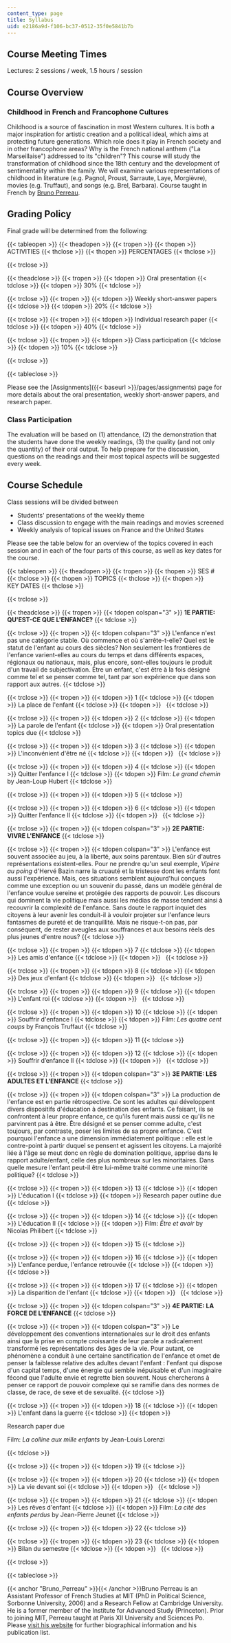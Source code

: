 ```yaml
---
content_type: page
title: Syllabus
uid: e2186a9d-f106-bc37-0512-35f0e5841b7b
---
```


Course Meeting Times
--------------------

Lectures: 2 sessions / week, 1.5 hours / session

Course Overview
---------------

### Childhood in French and Francophone Cultures

Childhood is a source of fascination in most Western cultures. It is both a major inspiration for artistic creation and a political ideal, which aims at protecting future generations. Which role does it play in French society and in other francophone areas? Why is the French national anthem ("La Marseillaise") addressed to its "children"? This course will study the transformation of childhood since the 18th century and the development of sentimentality within the family. We will examine various representations of childhood in literature (e.g. Pagnol, Proust, Sarraute, Laye, Morgièvre), movies (e.g. Truffaut), and songs (e.g. Brel, Barbara). Course taught in French by [Bruno Perreau](#Bruno_Perreau).

Grading Policy
--------------

Final grade will be determined from the following:

{{< tableopen >}}
{{< theadopen >}}
{{< tropen >}}
{{< thopen >}}
ACTIVITIES
{{< thclose >}}
{{< thopen >}}
PERCENTAGES
{{< thclose >}}

{{< trclose >}}

{{< theadclose >}}
{{< tropen >}}
{{< tdopen >}}
Oral presentation
{{< tdclose >}}
{{< tdopen >}}
30%
{{< tdclose >}}

{{< trclose >}}
{{< tropen >}}
{{< tdopen >}}
Weekly short-answer papers
{{< tdclose >}}
{{< tdopen >}}
20%
{{< tdclose >}}

{{< trclose >}}
{{< tropen >}}
{{< tdopen >}}
Individual research paper
{{< tdclose >}}
{{< tdopen >}}
40%
{{< tdclose >}}

{{< trclose >}}
{{< tropen >}}
{{< tdopen >}}
Class participation
{{< tdclose >}}
{{< tdopen >}}
10%
{{< tdclose >}}

{{< trclose >}}

{{< tableclose >}}

Please see the [Assignments]({{< baseurl >}}/pages/assignments) page for more details about the oral presentation, weekly short-answer papers, and research paper.

### Class Participation

The evaluation will be based on (1) attendance, (2) the demonstration that the students have done the weekly readings, (3) the quality (and not only the quantity) of their oral output. To help prepare for the discussion, questions on the readings and their most topical aspects will be suggested every week.

Course Schedule
---------------

Class sessions will be divided between

*   Students' presentations of the weekly theme
*   Class discussion to engage with the main readings and movies screened
*   Weekly analysis of topical issues on France and the United States

Please see the table below for an overview of the topics covered in each session and in each of the four parts of this course, as well as key dates for the course.

{{< tableopen >}}
{{< theadopen >}}
{{< tropen >}}
{{< thopen >}}
SES #
{{< thclose >}}
{{< thopen >}}
TOPICS
{{< thclose >}}
{{< thopen >}}
KEY DATES
{{< thclose >}}

{{< trclose >}}

{{< theadclose >}}
{{< tropen >}}
{{< tdopen colspan="3" >}}
**1E PARTIE: QU'EST-CE QUE L'ENFANCE?**
{{< tdclose >}}

{{< trclose >}}
{{< tropen >}}
{{< tdopen colspan="3" >}}
L'enfance n'est pas une catégorie stable. Où commence et où s'arrête-t-elle? Quel est le statut de l'enfant au cours des siècles? Non seulement les frontières de l'enfance varient-elles au cours du temps et dans différents espaces, régionaux ou nationaux, mais, plus encore, sont-elles toujours le produit d'un travail de subjectivation. Être un enfant, c'est être à la fois désigné comme tel et se penser comme tel, tant par son expérience que dans son rapport aux autres.
{{< tdclose >}}

{{< trclose >}}
{{< tropen >}}
{{< tdopen >}}
1
{{< tdclose >}}
{{< tdopen >}}
La place de l'enfant
{{< tdclose >}}
{{< tdopen >}}
 
{{< tdclose >}}

{{< trclose >}}
{{< tropen >}}
{{< tdopen >}}
2
{{< tdclose >}}
{{< tdopen >}}
La parole de l'enfant
{{< tdclose >}}
{{< tdopen >}}
Oral presentation topics due
{{< tdclose >}}

{{< trclose >}}
{{< tropen >}}
{{< tdopen >}}
3
{{< tdclose >}}
{{< tdopen >}}
L'inconvénient d'être né
{{< tdclose >}}
{{< tdopen >}}
 
{{< tdclose >}}

{{< trclose >}}
{{< tropen >}}
{{< tdopen >}}
4
{{< tdclose >}}
{{< tdopen >}}
Quitter l'enfance I
{{< tdclose >}}
{{< tdopen >}}
Film: _Le grand chemin_ by Jean-Loup Hubert
{{< tdclose >}}

{{< trclose >}}
{{< tropen >}}
{{< tdopen >}}
5
{{< tdclose >}}

{{< trclose >}}
{{< tropen >}}
{{< tdopen >}}
6
{{< tdclose >}}
{{< tdopen >}}
Quitter l'enfance II
{{< tdclose >}}
{{< tdopen >}}
 
{{< tdclose >}}

{{< trclose >}}
{{< tropen >}}
{{< tdopen colspan="3" >}}
**2E PARTIE: VIVRE L'ENFANCE**
{{< tdclose >}}

{{< trclose >}}
{{< tropen >}}
{{< tdopen colspan="3" >}}
L'enfance est souvent associée au jeu, à la liberté, aux soins parentaux. Bien sûr d'autres représentations existent-elles. Pour ne prendre qu'un seul exemple, _Vipère au poing_ d'Hervé Bazin narre la cruauté et la tristesse dont les enfants font aussi l'expérience. Mais, ces situations semblent aujourd'hui conçues comme une exception ou un souvenir du passé, dans un modèle général de l'enfance voulue sereine et protégée des rapports de pouvoir. Les discours qui dominent la vie politique mais aussi les médias de masse tendent ainsi à recouvrir la complexité de l'enfance. Sans doute le rapport inquiet des citoyens à leur avenir les conduit-il à vouloir projeter sur l'enfance leurs fantasmes de pureté et de tranquillité. Mais ne risque-t-on pas, par conséquent, de rester aveugles aux souffrances et aux besoins réels des plus jeunes d'entre nous?
{{< tdclose >}}

{{< trclose >}}
{{< tropen >}}
{{< tdopen >}}
7
{{< tdclose >}}
{{< tdopen >}}
Les amis d'enfance
{{< tdclose >}}
{{< tdopen >}}
 
{{< tdclose >}}

{{< trclose >}}
{{< tropen >}}
{{< tdopen >}}
8
{{< tdclose >}}
{{< tdopen >}}
Des jeux d'enfant
{{< tdclose >}}
{{< tdopen >}}
 
{{< tdclose >}}

{{< trclose >}}
{{< tropen >}}
{{< tdopen >}}
9
{{< tdclose >}}
{{< tdopen >}}
L'enfant roi
{{< tdclose >}}
{{< tdopen >}}
 
{{< tdclose >}}

{{< trclose >}}
{{< tropen >}}
{{< tdopen >}}
10
{{< tdclose >}}
{{< tdopen >}}
Souffrir d'enfance I
{{< tdclose >}}
{{< tdopen >}}
Film: _Les quatre cent coups_ by François Truffaut
{{< tdclose >}}

{{< trclose >}}
{{< tropen >}}
{{< tdopen >}}
11
{{< tdclose >}}

{{< trclose >}}
{{< tropen >}}
{{< tdopen >}}
12
{{< tdclose >}}
{{< tdopen >}}
Souffrir d’enfance II
{{< tdclose >}}
{{< tdopen >}}
 
{{< tdclose >}}

{{< trclose >}}
{{< tropen >}}
{{< tdopen colspan="3" >}}
**3E PARTIE: LES ADULTES ET L'ENFANCE**
{{< tdclose >}}

{{< trclose >}}
{{< tropen >}}
{{< tdopen colspan="3" >}}
La production de l'enfance est en partie rétrospective. Ce sont les adultes qui développent divers dispositifs d'éducation à destination des enfants. Ce faisant, ils se confrontent à leur propre enfance, ce qu'ils furent mais aussi ce qu'ils ne parvinrent pas à être. Être désigné et se penser comme adulte, c'est toujours, par contraste, poser les limites de sa propre enfance. C'est pourquoi l'enfance a une dimension immédiatement politique : elle est le contre-point à partir duquel se pensent et agissent les citoyens. La majorité liée à l'âge se meut donc en règle de domination politique, apprise dans le rapport adulte/enfant, celle des plus nombreux sur les minoritaires. Dans quelle mesure l'enfant peut-il être lui-même traité comme une minorité politique?
{{< tdclose >}}

{{< trclose >}}
{{< tropen >}}
{{< tdopen >}}
13
{{< tdclose >}}
{{< tdopen >}}
L'éducation I
{{< tdclose >}}
{{< tdopen >}}
Research paper outline due
{{< tdclose >}}

{{< trclose >}}
{{< tropen >}}
{{< tdopen >}}
14
{{< tdclose >}}
{{< tdopen >}}
L'éducation II
{{< tdclose >}}
{{< tdopen >}}
Film: _Être et avoir_ by Nicolas Philibert
{{< tdclose >}}

{{< trclose >}}
{{< tropen >}}
{{< tdopen >}}
15
{{< tdclose >}}

{{< trclose >}}
{{< tropen >}}
{{< tdopen >}}
16
{{< tdclose >}}
{{< tdopen >}}
L'enfance perdue, l'enfance retrouvée
{{< tdclose >}}
{{< tdopen >}}
 
{{< tdclose >}}

{{< trclose >}}
{{< tropen >}}
{{< tdopen >}}
17
{{< tdclose >}}
{{< tdopen >}}
La disparition de l'enfant
{{< tdclose >}}
{{< tdopen >}}
 
{{< tdclose >}}

{{< trclose >}}
{{< tropen >}}
{{< tdopen colspan="3" >}}
**4E PARTIE: LA FORCE DE L'ENFANCE**
{{< tdclose >}}

{{< trclose >}}
{{< tropen >}}
{{< tdopen colspan="3" >}}
Le développement des conventions internationales sur le droit des enfants ainsi que la prise en compte croissante de leur parole a radicalement transformé les représentations des âges de la vie. Pour autant, ce phénomène a conduit à une certaine sanctification de l'enfance et omet de penser la faiblesse relative des adultes devant l'enfant : l'enfant qui dispose d'un capital temps, d'une énergie qui semble inépuisable et d'un imaginaire fécond que l'adulte envie et regrette bien souvent. Nous chercherons à penser ce rapport de pouvoir complexe qui se ramifie dans des normes de classe, de race, de sexe et de sexualité.
{{< tdclose >}}

{{< trclose >}}
{{< tropen >}}
{{< tdopen >}}
18
{{< tdclose >}}
{{< tdopen >}}
L'enfant dans la guerre
{{< tdclose >}}
{{< tdopen >}}


Research paper due

Film: _La colline aux mille enfants_ by Jean-Louis Lorenzi


{{< tdclose >}}

{{< trclose >}}
{{< tropen >}}
{{< tdopen >}}
19
{{< tdclose >}}

{{< trclose >}}
{{< tropen >}}
{{< tdopen >}}
20
{{< tdclose >}}
{{< tdopen >}}
La vie devant soi
{{< tdclose >}}
{{< tdopen >}}
 
{{< tdclose >}}

{{< trclose >}}
{{< tropen >}}
{{< tdopen >}}
21
{{< tdclose >}}
{{< tdopen >}}
Les rêves d'enfant
{{< tdclose >}}
{{< tdopen >}}
Film: _La cité des enfants perdus_ by Jean-Pierre Jeunet
{{< tdclose >}}

{{< trclose >}}
{{< tropen >}}
{{< tdopen >}}
22
{{< tdclose >}}

{{< trclose >}}
{{< tropen >}}
{{< tdopen >}}
23
{{< tdclose >}}
{{< tdopen >}}
Bilan du semestre
{{< tdclose >}}
{{< tdopen >}}
 
{{< tdclose >}}

{{< trclose >}}

{{< tableclose >}}

{{< anchor "Bruno_Perreau" >}}{{< /anchor >}}Bruno Perreau is an Assistant Professor of French Studies at MIT (PhD in Political Science, Sorbonne University, 2006) and a Research Fellow at Cambridge University. He is a former member of the Institute for Advanced Study (Princeton). Prior to joining MIT, Perreau taught at Paris XII University and Sciences Po. Please [visit his website](http://www.brunoperreau.fr) for further biographical information and his publication list.